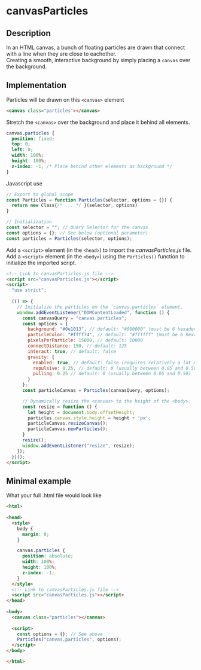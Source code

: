 # canvasParticles

## Description
In an HTML canvas, a bunch of floating particles are drawn that connect with a line when they are close to eachother.<br>
Creating a smooth, interactive background by simply placing a `canvas` over the background.

## Implementation
Particles will be drawn on this `<canvas>` element
```html
<canvas class="particles"></canvas>
```

Stretch the `<canvas>` over the background and place it behind all elements.
```css
canvas.particles {
  position: fixed;
  top: 0;
  left: 0;
  width: 100%;
  height: 100%;
  z-index: -1; /* Place behind other elements as background */
}
```

Javascript use
```js
// Export to global scope
const Particles = function Particles(selector, options = {}) {
  return new Class{/* ... */ }(selector, options)
}

// Initialization
const selector = ""; // Query Selector for the canvas
const options = {}; // See below (optional parameter)
const particles = Particles(selector, options);
```

Add a `<script>` element (in the `<head>`) to import the *canvasParticles.js* file.<br>
Add a `<script>` element (in the `<body>`) using the `Particles()` function to initialize the imported script.
```html
<!-- Link to canvasParticles.js file -->
<script src="canvasParticles.js"></script>
<script>
  "use strict";
  
  (() => {
    // Initialize the particles on the `canvas.particles` element.
    window.addEventListener("DOMContentLoaded", function () {
      const canvasQuery = "canvas.particles";
      const options = {
        background: "#0e1013", // default: "#000000" (must be 6 hexadecimals)
        particleColor: "#ffff74", // default: "#ffffff" (must be 6 hexadecimals)
        pixelsPerParticle: 15000, // default: 10000
        connectDistance: 150, // default: 125
        interact: true, // default: false
        gravity: {
          enabled: true, // default: false (requires relatively a lot more performance when enabled)
          repulsive: 0.25, // default: 0 (usually between 0.05 and 0.50)
          pulling: 0.25 // default: 0 (usually between 0.05 and 0.50)
        }
      };
      const particleCanvas = Particles(canvasQuery, options);

      // Dynamically resize the <canvas> to the height of the <body>.
      const resize = function () {
        let height = document.body.offsetHeight;
        particles.canvas.style.height = height + 'px';
        particleCanvas.resizeCanvas();
        particleCanvas.newParticles();
      }
      resize();
      window.addEventListener("resize", resize);
    });
  })();
</script>
```

## Minimal example

What your full .html file would look like
```html
<html>
  
<head>
  <style>
    body {
      margin: 0;
    }

    canvas.particles {
      position: absolute;
      width: 100%;
      height: 100%;
      z-index: -1;
    }
  </style>
  <!-- Link to canvasParticles.js file -->
  <script src="canvasParticles.js"></script>
</head>
  
<body>
  <canvas class="particles"></canvas>
  
  <script>
    const options = {}; // See above
    Particles("canvas.particles", options);
  </script>
</body>

</html>
```
